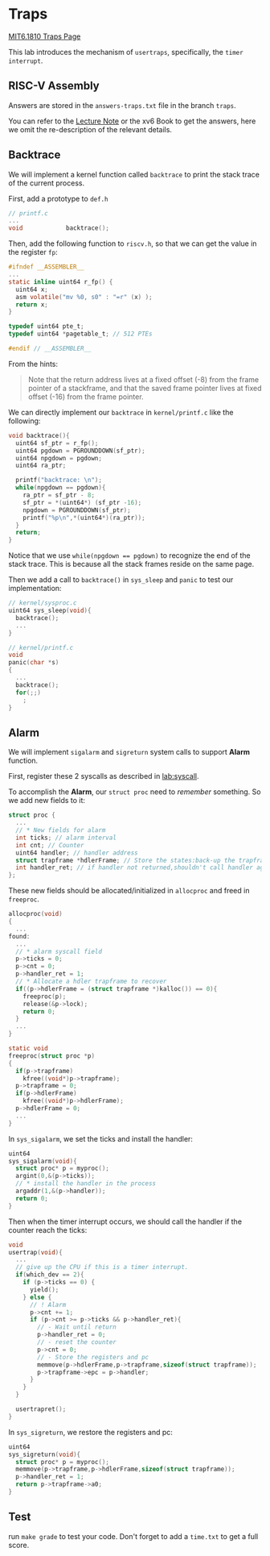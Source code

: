 # Traps
[MIT6.1810 Traps Page](https://pdos.csail.mit.edu/6.S081/2022/labs/traps.html)

This lab introduces the mechanism of `usertraps`, specifically, the `timer interrupt`.

## RISC-V Assembly
Answers are stored in the `answers-traps.txt` file in the branch `traps`. 

You can refer to the [Lecture Note](https://pdos.csail.mit.edu/6.1810/2022/lec/l-riscv.txt) or the xv6 Book to get the answers, here we omit the re-description of the relevant details.

## Backtrace
We will implement a kernel function called `backtrace` to print the stack trace of the current process.

First, add a prototype to `def.h`
```c
// printf.c
...
void            backtrace();
```

Then, add the following function to `riscv.h`, so that we can get the value in the register `fp`:
```c
#ifndef __ASSEMBLER__
...
static inline uint64 r_fp() {
  uint64 x;
  asm volatile("mv %0, s0" : "=r" (x) );
  return x;
}

typedef uint64 pte_t;
typedef uint64 *pagetable_t; // 512 PTEs

#endif // __ASSEMBLER__
```

From the hints:
> Note that the return address lives at a fixed offset (-8) from the frame pointer of a stackframe, and that the saved frame pointer lives at fixed offset (-16) from the frame pointer.

We can directly implement our `backtrace` in `kernel/printf.c` like the following:
```c
void backtrace(){
  uint64 sf_ptr = r_fp();
  uint64 pgdown = PGROUNDDOWN(sf_ptr);
  uint64 npgdown = pgdown;
  uint64 ra_ptr;

  printf("backtrace: \n");
  while(npgdown == pgdown){
    ra_ptr = sf_ptr - 8;
    sf_ptr = *(uint64*) (sf_ptr -16);
    npgdown = PGROUNDDOWN(sf_ptr);
    printf("%p\n",*(uint64*)(ra_ptr));
  }
  return;
}
```

Notice that we use `while(npgdown == pgdown)` to recognize the end of the stack trace. This is because all the stack frames reside on the same page.

Then we add a call to `backtrace()` in `sys_sleep` and `panic` to test our implementation:
```c
// kernel/sysproc.c
uint64 sys_sleep(void){
  backtrace();
  ...
}

// kernel/printf.c
void
panic(char *s)
{
  ...
  backtrace();
  for(;;)
    ;
}
```

## Alarm
We will implement `sigalarm` and `sigreturn` system calls to support **Alarm** function.

First, register these 2 syscalls as described in [lab:syscall](./syscall.md).

To accomplish the **Alarm**, our `struct proc` need to _remember_ something. So we add new fields to it:
```c
struct proc {
  ...
  // * New fields for alarm
  int ticks; // alarm interval
  int cnt; // Counter
  uint64 handler; // handler address
  struct trapframe *hdlerFrame; // Store the states:back-up the trapframe
  int handler_ret; // if handler not returned,shouldn't call handler again
};
```

These new fields should be allocated/initialized in `allocproc` and freed in `freeproc`. 

```c
allocproc(void)
{
  ...
found:
  ...
  // * alarm syscall field
  p->ticks = 0;
  p->cnt = 0;
  p->handler_ret = 1;
  // * Allocate a hdler trapframe to recover
  if((p->hdlerFrame = (struct trapframe *)kalloc()) == 0){
    freeproc(p);
    release(&p->lock);
    return 0;
  }
  ...
}

static void
freeproc(struct proc *p)
{
  if(p->trapframe)
    kfree((void*)p->trapframe);
  p->trapframe = 0;
  if(p->hdlerFrame)
    kfree((void*)p->hdlerFrame);
  p->hdlerFrame = 0;
  ...
}
```

In `sys_sigalarm`, we set the ticks and install the handler:
```c
uint64
sys_sigalarm(void){
  struct proc* p = myproc();
  argint(0,&(p->ticks));
  // * install the handler in the process
  argaddr(1,&(p->handler));
  return 0;
}
```

Then when the timer interrupt occurs, we should call the handler if the counter reach the ticks:
```c
void
usertrap(void){
  ...
  // give up the CPU if this is a timer interrupt.
  if(which_dev == 2){
    if (p->ticks == 0) {
      yield();
    } else {
      // ! Alarm
      p->cnt += 1;
      if (p->cnt >= p->ticks && p->handler_ret){
        // - Wait until return
        p->handler_ret = 0;
        // - reset the counter
        p->cnt = 0; 
        // - Store the registers and pc
        memmove(p->hdlerFrame,p->trapframe,sizeof(struct trapframe));
        p->trapframe->epc = p->handler;
      }
    }
  }

  usertrapret();
}
```

In `sys_sigreturn`, we restore the registers and pc:
```c
uint64
sys_sigreturn(void){
  struct proc* p = myproc();
  memmove(p->trapframe,p->hdlerFrame,sizeof(struct trapframe));
  p->handler_ret = 1;
  return p->trapframe->a0;
}
```

## Test
run `make grade` to test your code. Don't forget to add a `time.txt` to get a full score.